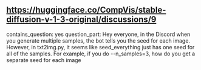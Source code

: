 ## https://huggingface.co/CompVis/stable-diffusion-v-1-3-original/discussions/9

contains_question: yes
question_part: Hey everyone, in the Discord when you generate multiple samples, the bot tells you the seed for each image. However, in txt2img.py, it seems like seed_everything just has one seed for all of the samples. For example, if you do --n_samples=3, how do you get a separate seed for each image